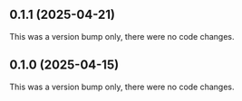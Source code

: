 ## 0.1.1 (2025-04-21)

This was a version bump only, there were no code changes.

## 0.1.0 (2025-04-15)

This was a version bump only, there were no code changes.